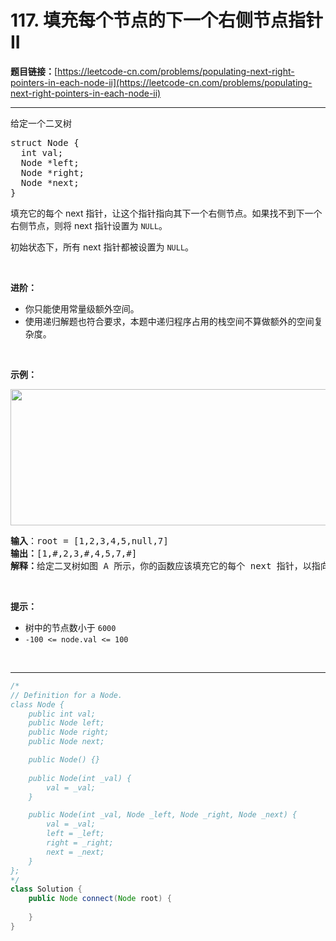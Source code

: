 # 117. 填充每个节点的下一个右侧节点指针 II

**题目链接：**[https://leetcode-cn.com/problems/populating-next-right-pointers-in-each-node-ii](https://leetcode-cn.com/problems/populating-next-right-pointers-in-each-node-ii)

---

<div class="content__1Y2H">
 <div class="notranslate">
  <p>给定一个二叉树</p> 
  <pre class="language-text">struct Node {
  int val;
  Node *left;
  Node *right;
  Node *next;
}</pre> 
  <p>填充它的每个 next 指针，让这个指针指向其下一个右侧节点。如果找不到下一个右侧节点，则将 next 指针设置为 <code>NULL</code>。</p> 
  <p>初始状态下，所有&nbsp;next 指针都被设置为 <code>NULL</code>。</p> 
  <p>&nbsp;</p> 
  <p><strong>进阶：</strong></p> 
  <ul> 
   <li>你只能使用常量级额外空间。</li> 
   <li>使用递归解题也符合要求，本题中递归程序占用的栈空间不算做额外的空间复杂度。</li> 
  </ul> 
  <p>&nbsp;</p> 
  <p><strong>示例：</strong></p> 
  <p><img style="height: 218px; width: 640px;" src="/aliyun-lc-upload/uploads/2019/02/15/117_sample.png" alt=""></p> 
  <pre class="language-text"><strong>输入</strong>：root = [1,2,3,4,5,null,7]
<strong>输出：</strong>[1,#,2,3,#,4,5,7,#]
<strong>解释：</strong>给定二叉树如图 A 所示，你的函数应该填充它的每个 next 指针，以指向其下一个右侧节点，如图 B 所示。</pre> 
  <p>&nbsp;</p> 
  <p><strong>提示：</strong></p> 
  <ul> 
   <li>树中的节点数小于 <code>6000</code></li> 
   <li><code>-100&nbsp;&lt;= node.val &lt;= 100</code></li> 
  </ul> 
  <p>&nbsp;</p> 
  <ul> 
  </ul> 
 </div>
</div>

---

```java
/*
// Definition for a Node.
class Node {
    public int val;
    public Node left;
    public Node right;
    public Node next;

    public Node() {}
    
    public Node(int _val) {
        val = _val;
    }

    public Node(int _val, Node _left, Node _right, Node _next) {
        val = _val;
        left = _left;
        right = _right;
        next = _next;
    }
};
*/
class Solution {
    public Node connect(Node root) {
        
    }
}
```